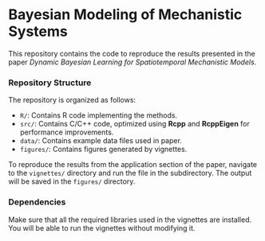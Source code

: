 # Bayesian Modeling of Mechanistic Systems

This repository contains the code to reproduce the results presented in the paper *Dynamic Bayesian Learning for Spatiotemporal Mechanistic Models*.

### Repository Structure

The repository is organized as follows:

- `R/`: Contains R code implementing the methods.
- `src/`: Contains C/C++ code, optimized using **Rcpp** and **RcppEigen** for performance improvements.
- `data/`: Contains example data files used in paper.
- `figures/`: Contains figures generated by vignettes.

To reproduce the results from the application section of the paper, navigate to the `vignettes/` directory and run the file in the subdirectory. The output will be saved in the `figures/` directory.

### Dependencies

Make sure that all the required libraries used in the vignettes are installed. You will be able to run the vignettes without modifying it.
